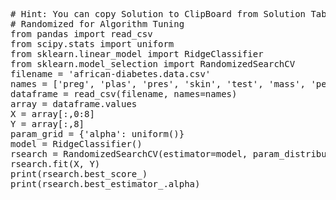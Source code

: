 <pre class="file" data-target="clipboard">
# Hint: You can copy Solution to ClipBoard from Solution Tab in Step 3
# Randomized for Algorithm Tuning
from pandas import read_csv
from scipy.stats import uniform
from sklearn.linear_model import RidgeClassifier
from sklearn.model_selection import RandomizedSearchCV
filename = 'african-diabetes.data.csv'
names = ['preg', 'plas', 'pres', 'skin', 'test', 'mass', 'pedi', 'age', 'class']
dataframe = read_csv(filename, names=names)
array = dataframe.values
X = array[:,0:8]
Y = array[:,8]
param_grid = {'alpha': uniform()}
model = RidgeClassifier()
rsearch = RandomizedSearchCV(estimator=model, param_distributions=param_grid, n_iter=100, cv=3, random_state=7)
rsearch.fit(X, Y)
print(rsearch.best_score_)
print(rsearch.best_estimator_.alpha)

</pre>
